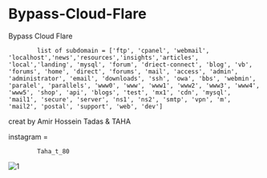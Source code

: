 # Bypass-Cloud-Flare
Bypass Cloud Flare


            list of subdomain = ['ftp', 'cpanel', 'webmail', 'localhost','news','resources','insights','articles', 'local','landing', 'mysql', 'forum', 'driect-connect', 'blog', 'vb', 'forums', 'home', 'direct', 'forums', 'mail', 'access', 'admin', 'administrator', 'email', 'downloads', 'ssh', 'owa', 'bbs', 'webmin', 'paralel', 'parallels', 'www0', 'www', 'www1', 'www2', 'www3', 'www4', 'www5', 'shop', 'api', 'blogs', 'test', 'mx1', 'cdn', 'mysql', 'mail1', 'secure', 'server', 'ns1', 'ns2', 'smtp', 'vpn', 'm', 'mail2', 'postal', 'support', 'web', 'dev']



creat by Amir Hossein Tadas & TAHA

instagram = 

            Taha_t_80

           
            

![1](https://user-images.githubusercontent.com/83164596/119276817-72c71080-bc31-11eb-9d57-58baaaaeafcf.png)
